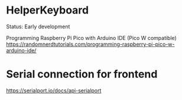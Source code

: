 # HelperKeyboard 
Status: Early development

Programming Raspberry Pi Pico with Arduino IDE (Pico W compatible)
https://randomnerdtutorials.com/programming-raspberry-pi-pico-w-arduino-ide/

# Serial connection for frontend
https://serialport.io/docs/api-serialport
